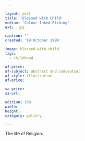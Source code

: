 ```yaml
---

layout: post
title: 'Blessed with Child'
medium: 'Colour Inked Etching'
ext: .jpg

caption: ""
created: '19 October 1996'

image: blessed-with-child
tags:
  - childhood

af-price:
af-subject: abstract and conceptual
af-style: illustrative
af-price:

sa-price:
sa-url:

edition: 100
width:
height:
category: gallery

---
```


The life of Religion.
